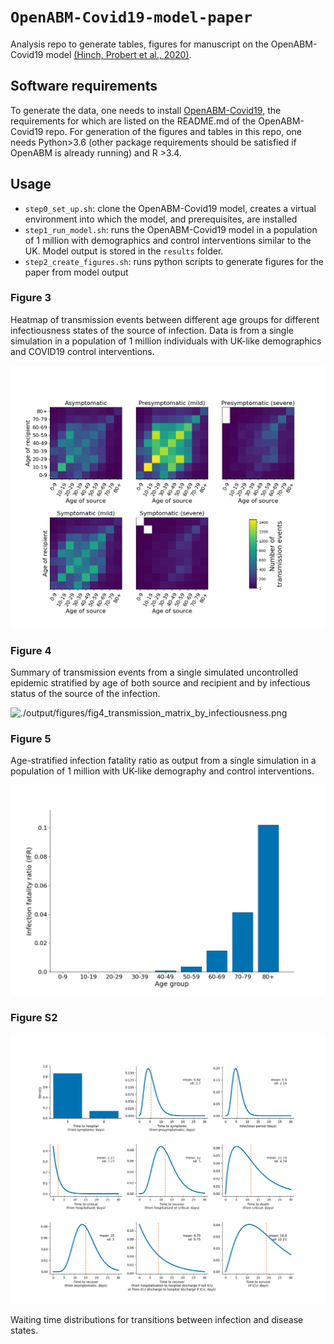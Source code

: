 # `OpenABM-Covid19-model-paper`

Analysis repo to generate tables, figures for manuscript on the OpenABM-Covid19 model [(Hinch, Probert et al., 2020)](https://www.medrxiv.org/content/10.1101/2020.09.16.20195925v1).  

## Software requirements

To generate the data, one needs to install [OpenABM-Covid19](https://github.com/BDI-pathogens/OpenABM-Covid19), the requirements for which are listed on the README.md of the OpenABM-Covid19 repo.  For generation of the figures and tables in this repo, one needs Python>3.6 (other package requirements should be satisfied if OpenABM is already running) and R >3.4.  


## Usage

* `step0_set_up.sh`: clone the OpenABM-Covid19 model, creates a virtual environment into which the model, and prerequisites, are installed
* `step1_run_model.sh`: runs the OpenABM-Covid19 model in a population of 1 million with demographics and control interventions similar to the UK.  Model output is stored in the `results` folder.  
* `step2_create_figures.sh`: runs python scripts to generate figures for the paper from model output




### Figure 3

Heatmap of transmission events between different age groups for different infectiousness states of the source of infection.  Data is from a single simulation in a population of 1 million individuals with UK-like demographics and COVID19 control interventions.  

![output/figures/fig3_transmission_matrix_by_age_by_infectiousness.png](output/figures/fig3_transmission_matrix_by_age_by_infectiousness.png)


### Figure 4

Summary of transmission events from a single simulated uncontrolled epidemic stratified by age of both source and recipient and by infectious status of the source of the infection.

![./output/figures/fig4_transmission_matrix_by_infectiousness.png](./output/figures/fig4_transmission_matrix_by_infectiousness.png)


### Figure 5

Age-stratified infection fatality ratio as output from a single simulation in a population of 1 million with UK-like demography and control interventions.  


![./output/figures/fig5_ifr_by_age.png](./output/figures/fig5_ifr_by_age.png)


### Figure S2


![./output/figures/figS2_waiting_time_distributions.png](./output/figures/figS2_waiting_time_distributions.png)

Waiting time distributions for transitions between infection and disease states.

